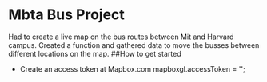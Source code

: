 # Mbta Bus Project
Had to create a live map on the bus routes between Mit and Harvard campus. Created a function and gathered data to move the busses between different locations on the map.
##How to get started 
- Create an access token at Mapbox.com  mapboxgl.accessToken = '';
